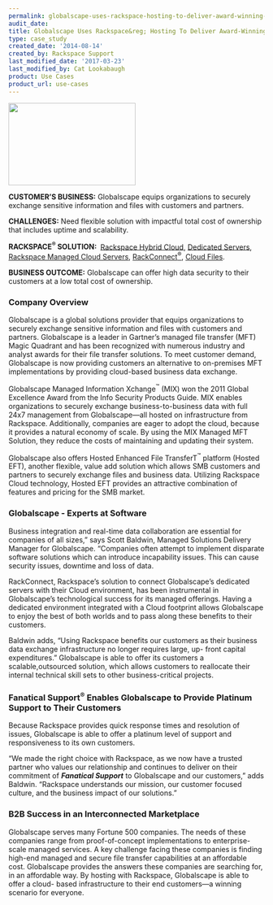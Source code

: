 ```yaml
---
permalink: globalscape-uses-rackspace-hosting-to-deliver-award-winning-products-to-customers/
audit_date:
title: Globalscape Uses Rackspace&reg; Hosting To Deliver Award-Winning Products To Customers
type: case_study
created_date: '2014-08-14'
created_by: Rackspace Support
last_modified_date: '2017-03-23'
last_modified_by: Cat Lookabaugh
product: Use Cases
product_url: use-cases
---
```


<a href="http://www.globalscape.com/">
   <img src="{% asset_path use-cases/globalscape-uses-rackspace-hosting-to-deliver-award-winning-products-to-customers/globalscape_logo.jpg %}" width="250" height="162" />
</a>

**CUSTOMER’S BUSINESS:** Globalscape equips organizations to securely
exchange sensitive information and files with customers and partners.

**CHALLENGES:** Need flexible solution with impactful total cost of
ownership that includes uptime and scalability.

**RACKSPACE<sup>&reg;</sup> SOLUTION: ** [Rackspace Hybrid
Cloud](http://www.rackspace.com/cloud/hybrid/), [Dedicated
Servers](http://www.rackspace.com/managed-hosting/dedicated-servers/),
[Rackspace Managed Cloud
Servers](http://www.rackspace.com/managed-cloud/),
[RackConnect<sup>&reg;</sup>](http://www.rackspace.com/cloud/hybrid/rackconnect/),
[Cloud Files](http://www.rackspace.com/cloud/files/).

**BUSINESS OUTCOME:** Globalscape can offer high data security to
their customers at a low total cost of ownership.

### Company Overview

Globalscape is a global solutions provider that equips organizations to
securely exchange sensitive information and files with customers and
partners. Globalscape is a leader in Gartner’s managed file transfer
(MFT) Magic Quadrant and has been recognized with numerous industry and
analyst awards for their file transfer solutions. To meet customer
demand, Globalscape is now providing customers an alternative to
on-premises MFT implementations by providing cloud-based business data
exchange.

Globalscape Managed Information Xchange<sup>&trade;</sup> (MIX) won the 2011
Global Excellence Award from the Info Security Products Guide. MIX enables
organizations to securely exchange business-to-business data with full
24x7 management from Globalscape—all hosted on infrastructure from
Rackspace. Additionally, companies are eager to adopt the cloud, because
it provides a natural economy of scale. By using the MIX Managed MFT
Solution, they reduce the costs of maintaining and updating their
system.

Globalscape also offers Hosted Enhanced File TransferT<sup>&trade;</sup>
platform (Hosted EFT), another flexible, value add solution which allows SMB
customers and partners to securely exchange files and business data. Utilizing
Rackspace Cloud technology, Hosted EFT provides an attractive
combination of features and pricing for the SMB market.

### Globalscape - Experts at Software

Business integration and real-time data collaboration are essential for
companies of all sizes,” says Scott Baldwin, Managed Solutions Delivery
Manager for Globalscape. “Companies often attempt to implement disparate
software solutions which can introduce incapability issues. This can
cause security issues, downtime and loss of data.

RackConnect, Rackspace’s solution to connect Globalscape’s dedicated
servers with their Cloud environment, has been instrumental in
Globalscape’s technological success for its managed offerings. Having a
dedicated environment integrated with a Cloud footprint allows
Globalscape to enjoy the best of both worlds and to pass along these
benefits to their customers.

Baldwin adds, “Using Rackspace benefits our customers as their business
data exchange infrastructure no longer requires large, up- front capital
expenditures.” Globalscape is able to offer its customers a
scalable,outsourced solution, which allows customers to reallocate their
internal technical skill sets to other business-critical projects.

### Fanatical Support<sup>&reg;</sup> Enables Globalscape to Provide Platinum Support to Their Customers

Because Rackspace provides quick response times and resolution of
issues, Globalscape is able to offer a platinum level of support and
responsiveness to its own customers.

“We made the right choice with Rackspace, as we now have a trusted
partner who values our relationship and continues to deliver on their
commitment of ***Fanatical Support*** to Globalscape and our customers,” adds
Baldwin. “Rackspace understands our mission, our customer focused
culture, and the business impact of our solutions.”

### B2B Success in an Interconnected Marketplace

Globalscape serves many Fortune 500 companies. The needs of these
companies range from proof-of-concept implementations to
enterprise-scale managed services. A key challenge facing these
companies is finding high-end managed and secure file transfer
capabilities at an affordable cost. Globalscape provides the answers
these companies are searching for, in an affordable way. By hosting with
Rackspace, Globalscape is able to offer a cloud- based infrastructure to
their end customers—a winning scenario for everyone.
